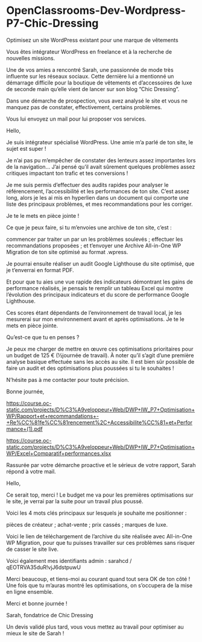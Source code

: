 # OpenClassrooms-Dev-Wordpress-P7-Chic-Dressing
Optimisez un site WordPress existant pour une marque de vêtements

Vous êtes intégrateur WordPress en freelance et à la recherche de nouvelles missions. 

Une de vos amies a rencontré Sarah, une passionnée de mode très influente sur les réseaux sociaux.
Cette dernière lui a mentionné un démarrage difficile pour la boutique de vêtements et d’accessoires de luxe de seconde main qu’elle vient de lancer sur son blog “Chic Dressing”.

Dans une démarche de prospection, vous avez analysé le site et vous ne manquez pas de constater, effectivement, certains problèmes.

Vous lui envoyez un mail pour lui proposer vos services.

Hello, 


Je suis intégrateur spécialisé WordPress. Une amie m’a parlé de ton site, le sujet est super !

Je n’ai pas pu m’empêcher de constater des lenteurs assez importantes lors de la navigation… J’ai pensé qu’il avait sûrement quelques problèmes assez critiques impactant ton trafic et tes conversions !

Je me suis permis d’effectuer des audits rapides pour analyser le référencement, l’accessibilité et les performances de ton site. C’est assez long, alors je les ai mis en hyperlien dans un document qui comporte une liste des principaux problèmes, et mes recommandations pour les corriger. 

Je te le mets en pièce jointe !

Ce que je peux faire, si tu m’envoies une archive de ton site, c’est :

commencer par traiter un par un les problèmes soulevés ; 
effectuer les recommandations proposées ; 
et t’envoyer une Archive All-in-One WP Migration de ton site optimisé au format .wpress.

Je pourrai ensuite réaliser un audit Google Lighthouse du site optimisé, que je t’enverrai en format PDF. 

Et pour que tu aies une vue rapide des indicateurs démontrant les gains de performance réalisés, je pensais te remplir un tableau Excel qui montre l’évolution des principaux indicateurs et du score de performance Google Lighthouse. 

Ces scores étant dépendants de l’environnement de travail local, je les mesurerai sur mon environnement avant et après optimisations. Je te le mets en pièce jointe.

Qu’est-ce que tu en penses ?


Je peux me charger de mettre en œuvre ces optimisations prioritaires pour un budget de 125 € (½journée de travail).
À noter qu’il s’agit d’une première analyse basique effectuée sans les accès au site. Il est bien sûr possible de faire un audit et des optimisations plus poussées si tu le souhaites !


N’hésite pas à me contacter pour toute précision.

Bonne journée,

https://course.oc-static.com/projects/D%C3%A9veloppeur+Web/DWP+IW_P7+Optimisation+WP/Rapport+et+recommandations+-+Re%CC%81fe%CC%81rencement%2C+Accessibilite%CC%81+et+Performance+(1).pdf

https://course.oc-static.com/projects/D%C3%A9veloppeur+Web/DWP+IW_P7+Optimisation+WP/Excel+Comparatif+performances.xlsx

Rassurée par votre démarche proactive et le sérieux de votre rapport, Sarah répond à votre mail. 

Hello, 

Ce serait top, merci ! Le budget me va pour les premières optimisations sur le site, je verrai par la suite pour un travail plus poussé.

Voici les 4 mots clés principaux sur lesquels je souhaite me positionner :

pièces de créateur ;
achat-vente ;
prix cassés ;
marques de luxe.

Voici le lien de téléchargement de l’archive du site réalisée avec All-in-One WP Migration, pour que tu puisses travailler sur ces problèmes sans risquer de casser le site live.

Voici également mes identifiants admin : sarahcd / qEOTRVA35duR!vjJ6dstpuwU

Merci beaucoup, et tiens-moi au courant quand tout sera OK de ton côté !
Une fois que tu m’auras montré les optimisations, on s’occupera de la mise en ligne ensemble.

Merci et bonne journée !

Sarah, fondatrice de Chic Dressing

Un devis validé plus tard, vous vous mettez au travail pour optimiser au mieux le site de Sarah !
